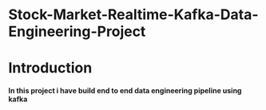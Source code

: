 # Stock-Market-Realtime-Kafka-Data-Engineering-Project
# Introduction
#### In this project i have build end to end data engineering pipeline using kafka

